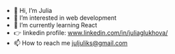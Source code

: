 - 👋 Hi, I’m Julia
- 👀 I’m interested in web development
- :space_invader:  I’m currently learning React
- :point_right: linkedin profile: www.linkedin.com/in/juliaglukhova/
- 📫 How to reach me juljuliks@gmail.com

<!---
juljuliks/juljuliks is a ✨ special ✨ repository because its `README.md` (this file) appears on your GitHub profile.
You can click the Preview link to take a look at your changes.
--->
